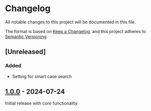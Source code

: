 # Changelog

All notable changes to this project will be documented in this file.

The format is based on [Keep a Changelog](https://keepachangelog.com/en/1.1.0/),
and this project adheres to [Semantic Versioning](https://semver.org/spec/v2.0.0.html).

## [Unreleased]

### Added

- Setting for smart case search

## [1.0.0] - 2024-07-24

Initial release with core functionality

[1.0.0]: https://github.com/Maarrk/silverbullet-grep/releases/tag/v1.0.0
